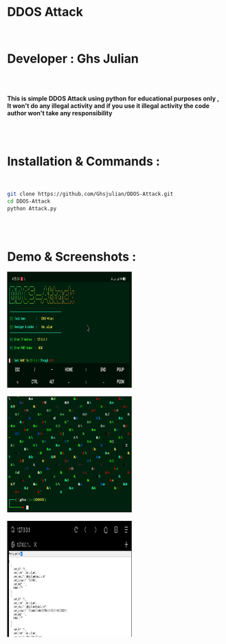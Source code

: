 <h1> DDOS Attack </h1><br>
<h1>Developer : Ghs Julian</h1>
<br/><br/>


**This is simple DDOS Attack using python for educational purposes only , It won't do any illegal activity and if you use it illegal activity the code author won't take any responsibility**


<br><br>
<h1> Installation & Commands : </h1>
<br>

```bash
git clone https://github.com/Ghsjulian/DDOS-Attack.git
cd DDOS-Attack
python Attack.py
```

<br><br>

<h1>Demo & Screenshots : </h1>

<img src="img/IMG_20240513_172044.jpg" width="290" height="270"><br><br>
<img src="img/Screenshot_2024-05-13-19-16-21-21.jpg" width="290" height="270"><br><br>
<img src="img/Screenshot_2024-05-13-17-20-13-99.jpg" width="290" height="270"><br><br>
